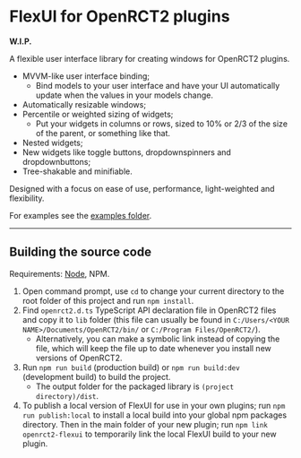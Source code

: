 # FlexUI for OpenRCT2 plugins

**W.I.P.**

A flexible user interface library for creating windows for OpenRCT2 plugins.

 - MVVM-like user interface binding;
    - Bind models to your user interface and have your UI automatically update when the values in your models change.
 - Automatically resizable windows;
 - Percentile or weighted sizing of widgets;
    - Put your widgets in columns or rows, sized to 10% or 2/3 of the size of the parent, or something like that.
 - Nested widgets;
 - New widgets like toggle buttons, dropdownspinners and dropdownbuttons;
 - Tree-shakable and minifiable.

Designed with a focus on ease of use, performance, light-weighted and flexibility.

For examples see the [examples folder](https://github.com/Basssiiie/OpenRCT2-FlexUI/tree/main/examples).

---

## Building the source code

Requirements: [Node](https://nodejs.org/en/), NPM.

1. Open command prompt, use `cd` to change your current directory to the root folder of this project and run `npm install`.
2. Find `openrct2.d.ts` TypeScript API declaration file in OpenRCT2 files and copy it to `lib` folder (this file can usually be found in `C:/Users/<YOUR NAME>/Documents/OpenRCT2/bin/` or `C:/Program Files/OpenRCT2/`).
    - Alternatively, you can make a symbolic link instead of copying the file, which will keep the file up to date whenever you install new versions of OpenRCT2.
3. Run `npm run build` (production build) or `npm run build:dev` (development build) to build the project.
    - The output folder for the packaged library is `(project directory)/dist`.
4. To publish a local version of FlexUI for use in your own plugins; run `npm run publish:local` to install a local build into your global npm packages directory. Then in the main folder of your new plugin; run `npm link openrct2-flexui` to temporarily link the local FlexUI build to your new plugin.
